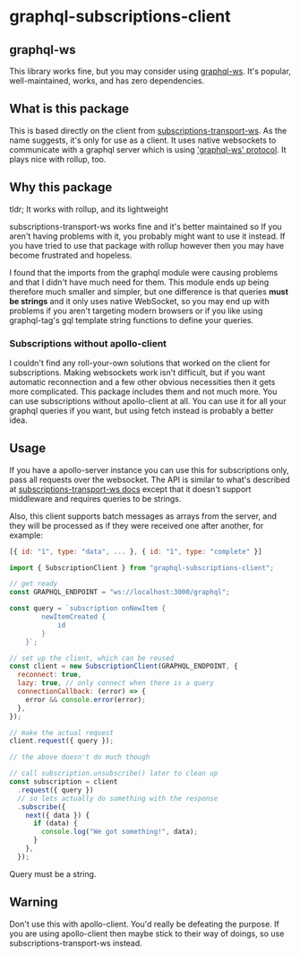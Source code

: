 # graphql-subscriptions-client

## graphql-ws

This library works fine, but you may consider using [graphql-ws](https://github.com/enisdenjo/graphql-ws). It's popular, well-maintained, works, and has zero dependencies.

## What is this package

This is based directly on the client from [subscriptions-transport-ws](https://github.com/apollographql/subscriptions-transport-ws). As the name suggests, it's only for use as a client. It uses native websockets to communicate with a graphql server which is using ['graphql-ws' protocol](https://github.com/apollographql/subscriptions-transport-ws/blob/master/PROTOCOL.md). It plays nice with rollup, too.

## Why this package

tldr; It works with rollup, and its lightweight

subscriptions-transport-ws works fine and it's better maintained so If you aren't having problems with it, you probably might want to use it instead. If you have tried to use that package with rollup however then you may have become frustrated and hopeless.

I found that the imports from the graphql module were causing problems and that I didn't have much need for them. This module ends up being therefore much smaller and simpler, but one difference is that queries **must be strings** and it only uses native WebSocket, so you may end up with problems if you aren't targeting modern browsers or if you like using graphql-tag's gql template string functions to define your queries.

### Subscriptions without apollo-client

I couldn't find any roll-your-own solutions that worked on the client for subscriptions. Making websockets work isn't difficult, but if you want automatic reconnection and a few other obvious necessities then it gets more complicated. This package includes them and not much more. You can use subscriptions without apollo-client at all. You can use it for all your graphql queries if you want, but using fetch instead is probably a better idea.

## Usage

If you have a apollo-server instance you can use this for subscriptions only, pass all requests over the websocket.
The API is similar to what's described at [subscriptions-transport-ws docs](https://github.com/apollographql/subscriptions-transport-ws#api-docs) except that it doesn't support middleware and requires queries to be strings.

Also, this client supports batch messages as arrays from the server, and they will be processed as if they were received one after another, for example:

```javascript
[{ id: "1", type: "data", ... }, { id: "1", type: "complete" }]
```

```js
import { SubscriptionClient } from "graphql-subscriptions-client";

// get ready
const GRAPHQL_ENDPOINT = "ws://localhost:3000/graphql";

const query = `subscription onNewItem {
        newItemCreated {
            id
        }
    }`;

// set up the client, which can be reused
const client = new SubscriptionClient(GRAPHQL_ENDPOINT, {
  reconnect: true,
  lazy: true, // only connect when there is a query
  connectionCallback: (error) => {
    error && console.error(error);
  },
});

// make the actual request
client.request({ query });

// the above doesn't do much though

// call subscription.unsubscribe() later to clean up
const subscription = client
  .request({ query })
  // so lets actually do something with the response
  .subscribe({
    next({ data }) {
      if (data) {
        console.log("We got something!", data);
      }
    },
  });
```

Query must be a string.

## Warning

Don't use this with apollo-client. You'd really be defeating the purpose. If you are using apollo-client then maybe stick to their way of doings, so use subscriptions-transport-ws instead.
